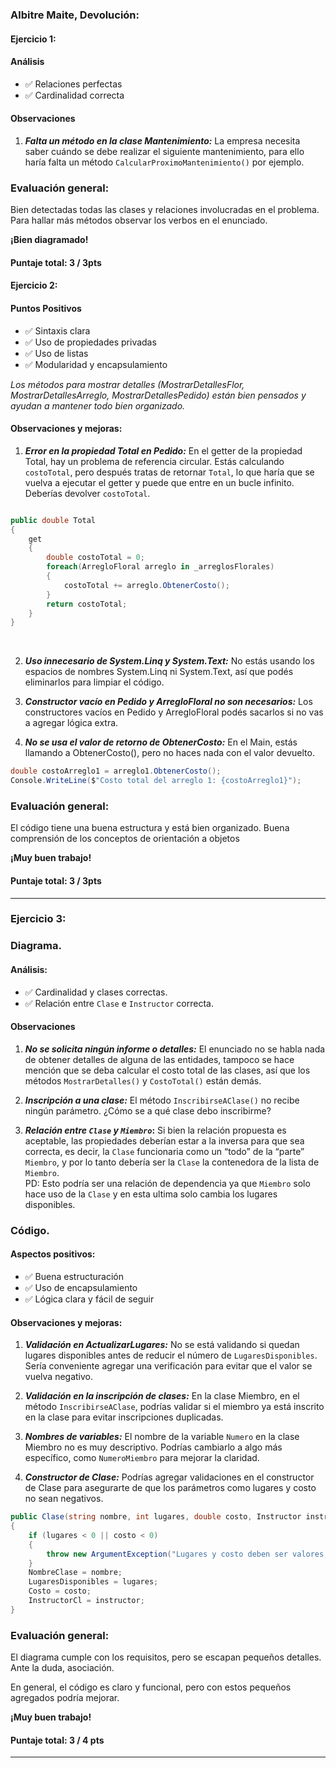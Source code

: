 ### Albitre Maite, Devolución:

#### Ejercicio 1:

#### Análisis

- ✅ Relaciones perfectas
- ✅ Cardinalidad correcta

#### Observaciones

1. **_Falta un método en la clase Mantenimiento:_**
   La empresa necesita saber cuándo se debe realizar el siguiente mantenimiento, para ello haría falta un método `CalcularProximoMantenimiento()` por ejemplo.

### Evaluación general:

Bien detectadas todas las clases y relaciones involucradas en el problema.
Para hallar más métodos observar los verbos en el enunciado.

**¡Bien diagramado!**

#### Puntaje total: **3 / 3pts**

#### Ejercicio 2:

#### Puntos Positivos

- ✅ Sintaxis clara
- ✅ Uso de propiedades privadas
- ✅ Uso de listas
- ✅ Modularidad y encapsulamiento

_Los métodos para mostrar detalles (MostrarDetallesFlor, MostrarDetallesArreglo, MostrarDetallesPedido) están bien pensados y ayudan a mantener todo bien organizado._
<br>

#### Observaciones y mejoras:

1. **_Error en la propiedad Total en Pedido:_**
   En el getter de la propiedad Total, hay un problema de referencia circular. Estás calculando `costoTotal`, pero después tratas de retornar `Total`, lo que haría que se vuelva a ejecutar el getter y puede que entre en un bucle infinito. Deberías devolver `costoTotal`.

```csharp

public double Total
{
    get
    {
        double costoTotal = 0;
        foreach(ArregloFloral arreglo in _arreglosFlorales)
        {
            costoTotal += arreglo.ObtenerCosto();
        }
        return costoTotal;
    }
}
```

<br>

2. **_Uso innecesario de System.Linq y System.Text:_**
   No estás usando los espacios de nombres System.Linq ni System.Text, así que podés eliminarlos para limpiar el código.

3. **_Constructor vacío en Pedido y ArregloFloral no son necesarios:_**
   Los constructores vacíos en Pedido y ArregloFloral podés sacarlos si no vas a agregar lógica extra.

4. **_No se usa el valor de retorno de ObtenerCosto:_** En el Main, estás llamando a ObtenerCosto(), pero no haces nada con el valor devuelto.

```csharp
double costoArreglo1 = arreglo1.ObtenerCosto();
Console.WriteLine($"Costo total del arreglo 1: {costoArreglo1}");
```

### Evaluación general:

El código tiene una buena estructura y está bien organizado. Buena comprensión de los conceptos de orientación a objetos

**¡Muy buen trabajo!**

#### Puntaje total: **3 / 3pts**

---

### Ejercicio 3:

### Diagrama.

#### Análisis:

- ✅ Cardinalidad y clases correctas.
- ✅ Relación entre `Clase` e `Instructor` correcta.

#### Observaciones

1. **_No se solicita ningún informe o detalles:_**
   El enunciado no se habla nada de obtener detalles de alguna de las entidades, tampoco se hace mención que se deba calcular el costo total de las clases, así que los métodos `MostrarDetalles()` y `CostoTotal()` están demás.

2. **_Inscripción a una clase:_**
   El método `InscribirseAClase()` no recibe ningún parámetro. ¿Cómo se a qué clase debo inscribirme?

3. **_Relación entre `Clase` y `Miembro`_:**
   Si bien la relación propuesta es aceptable, las propiedades deberían estar a la inversa para que sea correcta, es decir, la `Clase` funcionaria como un “todo” de la “parte” `Miembro`, y por lo tanto debería ser la `Clase` la contenedora de la lista de `Miembro`. <br>
   PD: Esto podría ser una relación de dependencia ya que `Miembro` solo hace uso de la `Clase` y en esta ultima solo cambia los lugares disponibles.

### Código.

#### Aspectos positivos:

- ✅ Buena estructuración
- ✅ Uso de encapsulamiento
- ✅ Lógica clara y fácil de seguir

#### Observaciones y mejoras:

1. **_Validación en ActualizarLugares:_**
   No se está validando si quedan lugares disponibles antes de reducir el número de `LugaresDisponibles`. Sería conveniente agregar una verificación para evitar que el valor se vuelva negativo.

2. **_Validación en la inscripción de clases:_**
   En la clase Miembro, en el método `InscribirseAClase`, podrías validar si el miembro ya está inscrito en la clase para evitar inscripciones duplicadas.

3. **_Nombres de variables:_**
   El nombre de la variable `Numero` en la clase Miembro no es muy descriptivo. Podrías cambiarlo a algo más específico, como `NumeroMiembro` para mejorar la claridad.

4. **_Constructor de Clase:_**
   Podrías agregar validaciones en el constructor de Clase para asegurarte de que los parámetros como lugares y costo no sean negativos.

```csharp
public Clase(string nombre, int lugares, double costo, Instructor instructor)
{
    if (lugares < 0 || costo < 0)
    {
        throw new ArgumentException("Lugares y costo deben ser valores positivos.");
    }
    NombreClase = nombre;
    LugaresDisponibles = lugares;
    Costo = costo;
    InstructorCl = instructor;
}
```

### Evaluación general:

El diagrama cumple con los requisitos, pero se escapan pequeños detalles.
Ante la duda, asociación.

En general, el código es claro y funcional, pero con estos pequeños agregados podría mejorar.

**¡Muy buen trabajo!**

#### Puntaje total: **3 / 4 pts**

---
